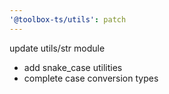```yaml
---
'@toolbox-ts/utils': patch
---
```


update utils/str module
  - add snake_case utilities
  - complete case conversion types
  